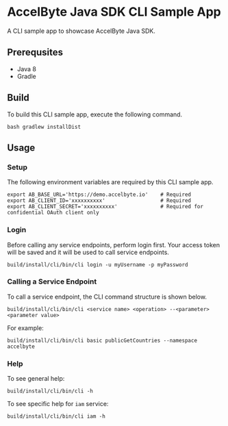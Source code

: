 # AccelByte Java SDK CLI Sample App

A CLI sample app to showcase AccelByte Java SDK.

## Prerequsites

* Java 8
* Gradle

## Build

To build this CLI sample app, execute the following command.

```
bash gradlew installDist
```

## Usage

### Setup

The following environment variables are required by this CLI sample app.

```
export AB_BASE_URL='https://demo.accelbyte.io'    # Required
export AB_CLIENT_ID='xxxxxxxxxx'                  # Required
export AB_CLIENT_SECRET='xxxxxxxxxx'              # Required for confidential OAuth client only
```

### Login

Before calling any service endpoints, perform login first. Your access token will be saved and it will be used to call service endpoints.

```
build/install/cli/bin/cli login -u myUsername -p myPassword
```

### Calling a Service Endpoint

To call a service endpoint, the CLI command structure is shown below.

```
build/install/cli/bin/cli <service name> <operation> --<parameter> <parameter value>
```

For example:

```
build/install/cli/bin/cli basic publicGetCountries --namespace accelbyte
```

### Help

To see general help:


```
build/install/cli/bin/cli -h
```

To see specific help for `iam` service:

```
build/install/cli/bin/cli iam -h
```

